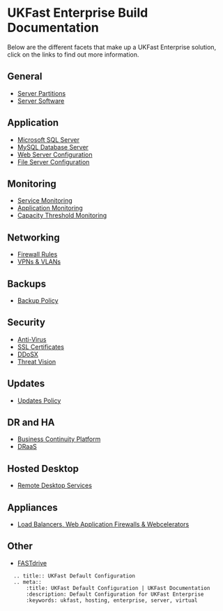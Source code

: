 # UKFast Enterprise Build Documentation

Below are the different facets that make up a UKFast Enterprise solution, click on the links to find out more information.

<div class='docs-flex-holder'>
  <div class='docs-flex-item'>
      <h2>General</h2>
      <ul>
          <li><a href="partition.html">Server Partitions</a></li>
          <li><a href="software.html">Server Software</a></li>
      </ul>
  </div>
  <div class='docs-flex-item'>
      <h2>Application</h2>
      <ul>
          <li><a href="enterprise_sql_default.html">Microsoft SQL Server</a></li>
          <li><a href="mysql_default.html">MySQL Database Server</a></li>
          <li><a href="web_default.html">Web Server Configuration</a></li>
          <li><a href="file_default.html">File Server Configuration</a></li>
      </ul>
  </div>
  <div class='docs-flex-item'>
      <h2>Monitoring</h2>
      <ul>
          <li><a href="enterprise_monitoring.html">Service Monitoring</a></li>
          <li><a href="app_monitoring.html">Application Monitoring</a></li>
          <li><a href="ctm.html">Capacity Threshold Monitoring</a></li>
      </ul>
  </div>
  <div class='docs-flex-item'>
      <h2>Networking</h2>
      <ul>
          <li><a href="enterprise_firewall_config.html">Firewall Rules</a></li>
          <li><a href="networking.html">VPNs & VLANs</a></li>
      </ul>
  </div>
  <div class='docs-flex-item'>
      <h2>Backups</h2>
      <ul>
          <li><a href="enterprise_backups.html">Backup Policy</a></li>
      </ul>
  </div>
  <div class='docs-flex-item'>
      <h2>Security</h2>
      <ul>
          <li><a href="anti-virus.html">Anti-Virus</a></li>
          <li><a href="ssl_certificates.html">SSL Certificates</a></li>
          <li><a href="ddosx.html">DDoSX</a></li>
          <li><a href="threatvision.html">Threat Vision</a></li>
      </ul>
  </div>
  <div class='docs-flex-item'>
      <h2>Updates</h2>
      <ul>
          <li><a href="enterprise_updates.html">Updates Policy</a></li>
      </ul>
  </div>
  <div class='docs-flex-item'>
      <h2>DR and HA</h2>
      <ul>
          <li><a href="bcp.html">Business Continuity Platform</a></li>
          <li><a href="https://docs.ukfast.co.uk/dr-ha/draas/index.html">DRaaS</a></li>
      </ul>
  </div>
  <div class='docs-flex-item'>
      <h2>Hosted Desktop</h2>
      <ul>
          <li><a href="remotedesktop.html">Remote Desktop Services</a></li>
      </ul>
  </div>
  <div class='docs-flex-item'>
      <h2>Appliances</h2>
      <ul>
          <li><a href="appliances.html">Load Balancers, Web Application Firewalls & Webcelerators</a></li>
      </ul>
  </div>
  <div class='docs-flex-item'>
      <h2>Other</h2>
      <ul>
          <li><a href="fastdrive.html">FASTdrive</a></li>
      </ul>
  </div>
</div>

```eval_rst
  .. title:: UKFast Default Configuration
  .. meta::
      :title: UKFast Default Configuration | UKFast Documentation
      :description: Default Configuration for UKFast Enterprise
      :keywords: ukfast, hosting, enterprise, server, virtual
```
